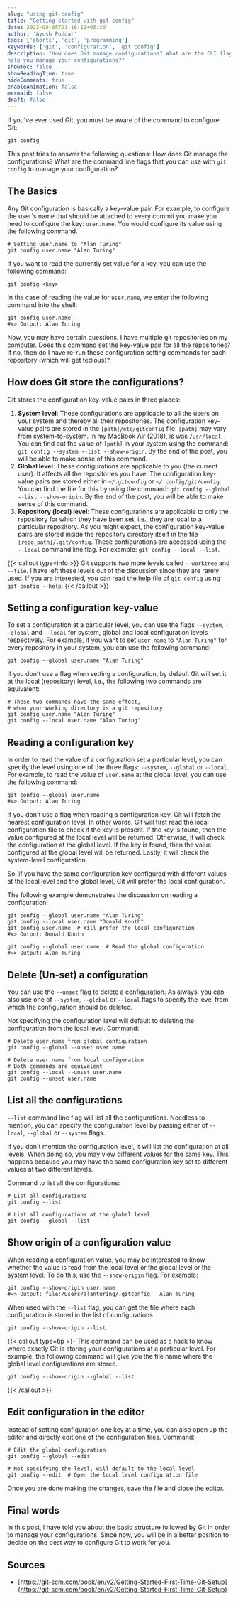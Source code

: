 ```yaml
---
slug: "using-git-config"
title: "Getting started with git-config"
date: 2023-08-05T01:16:11+05:30
author: 'Ayush Poddar'
tags: ['shorts', 'git', 'programming']
keywords: ['git', 'configuration', 'git config']
description: "How does Git manage configurations? What are the CLI flags provided by git-config to
help you manage your configurations?"
showToc: false
showReadingTime: true
hideComments: true
enableAnimation: false
mermaid: false
draft: false
---
```


If you've ever used Git, you must be aware of the command to configure Git:

```shell
git config
```

This post tries to answer the following questions: How does Git manage the configurations?
What are the command line flags that you can use with `git config` to manage your configuration?

## The Basics
Any Git configuration is basically a key-value pair. For example, to configure the user's name that
should be attached to every commit you make you need to configure the key: `user.name`. You would configure
its value using the following command.

```shell
# Setting user.name to "Alan Turing"
git config user.name "Alan Turing"
```

If you want to read the currently set value for a key, you can use the following command:

```shell
git config <key>
```

In the case of reading the value for `user.name`, we enter the following command into the shell:

```shell
git config user.name
#=> Output: Alan Turing
```

Now, you may have certain questions. I have multiple git repositories on my computer. Does this
command set the key-value pair for all the repositories? If no, then do I have re-run these
configuration setting commands for each repository (which will get tedious)?

## How does Git store the configurations?
Git stores the configuration key-value pairs in three places:
1. **System level**: These configurations are applicable to all the users on your system and thereby all their repositories.
   The configuration key-value pairs are stored in the `[path]/etc/gitconfig` file. `[path]` may
   vary from system-to-system. In my MacBook Air (2018), is was `/usr/local`. You can find out the
   value of `[path]` in your system using the command: `git config --system --list --show-origin`.
   By the end of the post, you will be able to make sense of this command.
2. **Global level**: These configurations are applicable to you (the current user). It affects all
   the repositories you have. The configuration key-value pairs are stored either in `~/.gitconfig`
   or `~/.config/git/config`. You can find the file for this by using the command: `git config
   --global --list --show-origin`. By the end of the post, you will be able to make sense of this command.
3. **Repository (local) level**: These configurations are applicable to only the repository for
   which they have been set, i.e., they are local to a particular repository. As you might expect,
   the configuration key-value pairs are stored inside the repository directory itself in the file
   `[repo_path]/.git/config`. These configurations are accessed using the `--local` command line
   flag. For example: `git config --local --list`.

{{< callout type=info >}}
Git supports two more levels called `--worktree` and `--file`. I have left these levels out of the
discussion since they are rarely used. If you are interested, you can read the help file of `git
config` using `git config --help`.
{{< /callout >}}

## Setting a configuration key-value
To set a configuration at a particular level, you can use the flags `--system`, `--global` and
`--local` for system, global and local configuration levels respectively. For example, if you want
to set `user.name` to `"Alan Turing"` for every repository in your system, you can use the following
command:

```shell
git config --global user.name "Alan Turing"
```

If you don't use a flag when setting a configuration, by default Git will set it at the local
(repository) level, i.e., the following two commands are equivalent:

```shell
# These two commands have the same effect,
# when your working directory is a git repository
git config user.name "Alan Turing"
git config --local user.name "Alan Turing"
```

## Reading a configuration key
In order to read the value of a configuration set a particular level, you can specify the level
using one of the three flags: `--system`, `--global` or `--local`. For example, to read the value of
`user.name` at the global level, you can use the following command:

```shell
git config --global user.name
#=> Output: Alan Turing
```

If you don't use a flag when reading a configuration key, Git will fetch the nearest configuration
level. In other words, Git will first read the local configuration file to check if the key is
present. If the key is found, then the value configured at the local level will be returned.
Otherwise, it will check the configuration at the global level. If the key is found, then the
value configured at the global level will be returned. Lastly, it will check the system-level
configuration.

So, if you have the same configuration key configured with different values at the local level and
the global level, Git will prefer the local configuration.

The following example demonstrates the discussion on reading a configuration:

```shell
git config --global user.name "Alan Turing"
git config --local user.name "Donald Knuth"
git config user.name  # Will prefer the local configuration
#=> Output: Donald Knuth

git config --global user.name  # Read the global configuration
#=> Output: Alan Turing
```

## Delete (Un-set) a configuration
You can use the `--unset` flag to delete a configuration. As always, you can also use one of
`--system`, `--global` or `--local` flags to specify the level from which the configuration should
be deleted.

Not specifying the configuration level will default to deleting the configuration from the local
level. Command:

```shell
# Delete user.name from global configuration
git config --global --unset user.name

# Delete user.name from local configuration
# Both commands are equivalent
git config --local --unset user.name
git config --unset user.name
```

## List all the configurations
`--list` command line flag will list all the configurations. Needless to mention, you can specify
the configuration level by passing either of `--local`, `--global` or `--system` flags.

If you don't mention the configuration level, it will list the configuration at all levels.
When doing so, you may view different values for the same key. This happens because you may have the
same configuration key set to different values at two different levels.

Command to list all the configurations:

```shell
# List all configurations
git config --list

# List all configurations at the global level
git config --global --list
```

## Show origin of a configuration value
When reading a configuration value, you may be interested to know whether the value is read from the
local level or the global level or the system level. To do this, use the `--show-origin` flag. For
example:

```shell
git config --show-origin user.name
#=> Output: file:/Users/alanturing/.gitconfig   Alan Turing
```

When used with the `--list` flag, you can get the file where each configuration is stored in the
list of configurations.

```shell
git config --show-origin --list
```

{{< callout type=tip >}}
This command can be used as a hack to know where exactly Git is storing your configurations at a
particular level. For example, the following command will give you the file name where the global level
configurations are stored.

```
git config --show-origin --global --list
```
{{< /callout >}}

## Edit configuration in the editor
Instead of setting configuration one key at a time, you can also open up the editor and directly
edit one of the configuration files. Command:

```shell
# Edit the global configuration
git config --global --edit

# Not specifying the level, will default to the local level
git config --edit  # Open the local level configuration file
```

Once you are done making the changes, save the file and close the editor.

## Final words
In this post, I have told you about the basic structure followed by Git in order to manage your
configurations. Since now, you will be in a better position to decide on the best way to configure
Git to work for you.

## Sources
- [https://git-scm.com/book/en/v2/Getting-Started-First-Time-Git-Setup](https://git-scm.com/book/en/v2/Getting-Started-First-Time-Git-Setup)
